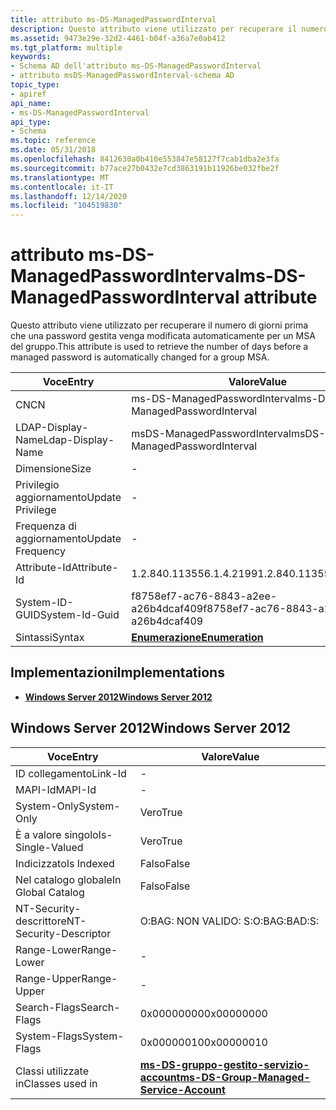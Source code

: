 ```yaml
---
title: attributo ms-DS-ManagedPasswordInterval
description: Questo attributo viene utilizzato per recuperare il numero di giorni prima che una password gestita venga modificata automaticamente per un MSA del gruppo.
ms.assetid: 9473e29e-32d2-4461-b04f-a36a7e0ab412
ms.tgt_platform: multiple
keywords:
- Schema AD dell'attributo ms-DS-ManagedPasswordInterval
- attributo msDS-ManagedPasswordInterval-schema AD
topic_type:
- apiref
api_name:
- ms-DS-ManagedPasswordInterval
api_type:
- Schema
ms.topic: reference
ms.date: 05/31/2018
ms.openlocfilehash: 8412630a0b410e553847e58127f7cab1dba2e3fa
ms.sourcegitcommit: b77ace27b0432e7cd3863191b11926be032fbe2f
ms.translationtype: MT
ms.contentlocale: it-IT
ms.lasthandoff: 12/14/2020
ms.locfileid: "104519830"
---
```

# <a name="ms-ds-managedpasswordinterval-attribute"></a><span data-ttu-id="189be-105">attributo ms-DS-ManagedPasswordInterval</span><span class="sxs-lookup"><span data-stu-id="189be-105">ms-DS-ManagedPasswordInterval attribute</span></span>

<span data-ttu-id="189be-106">Questo attributo viene utilizzato per recuperare il numero di giorni prima che una password gestita venga modificata automaticamente per un MSA del gruppo.</span><span class="sxs-lookup"><span data-stu-id="189be-106">This attribute is used to retrieve the number of days before a managed password is automatically changed for a group MSA.</span></span>



| <span data-ttu-id="189be-107">Voce</span><span class="sxs-lookup"><span data-stu-id="189be-107">Entry</span></span> | <span data-ttu-id="189be-108">Valore</span><span class="sxs-lookup"><span data-stu-id="189be-108">Value</span></span> |
|-------------------|--------------------------------------|
| <span data-ttu-id="189be-109">CN</span><span class="sxs-lookup"><span data-stu-id="189be-109">CN</span></span>                | <span data-ttu-id="189be-110">ms-DS-ManagedPasswordInterval</span><span class="sxs-lookup"><span data-stu-id="189be-110">ms-DS-ManagedPasswordInterval</span></span>        |
| <span data-ttu-id="189be-111">LDAP-Display-Name</span><span class="sxs-lookup"><span data-stu-id="189be-111">Ldap-Display-Name</span></span> | <span data-ttu-id="189be-112">msDS-ManagedPasswordInterval</span><span class="sxs-lookup"><span data-stu-id="189be-112">msDS-ManagedPasswordInterval</span></span>         |
| <span data-ttu-id="189be-113">Dimensione</span><span class="sxs-lookup"><span data-stu-id="189be-113">Size</span></span>              | \-                                   |
| <span data-ttu-id="189be-114">Privilegio aggiornamento</span><span class="sxs-lookup"><span data-stu-id="189be-114">Update Privilege</span></span>  | \-                                   |
| <span data-ttu-id="189be-115">Frequenza di aggiornamento</span><span class="sxs-lookup"><span data-stu-id="189be-115">Update Frequency</span></span>  | \-                                   |
| <span data-ttu-id="189be-116">Attribute-Id</span><span class="sxs-lookup"><span data-stu-id="189be-116">Attribute-Id</span></span>      | <span data-ttu-id="189be-117">1.2.840.113556.1.4.2199</span><span class="sxs-lookup"><span data-stu-id="189be-117">1.2.840.113556.1.4.2199</span></span>              |
| <span data-ttu-id="189be-118">System-ID-GUID</span><span class="sxs-lookup"><span data-stu-id="189be-118">System-Id-Guid</span></span>    | <span data-ttu-id="189be-119">f8758ef7-ac76-8843-a2ee-a26b4dcaf409</span><span class="sxs-lookup"><span data-stu-id="189be-119">f8758ef7-ac76-8843-a2ee-a26b4dcaf409</span></span> |
| <span data-ttu-id="189be-120">Sintassi</span><span class="sxs-lookup"><span data-stu-id="189be-120">Syntax</span></span>            | [<span data-ttu-id="189be-121">**Enumerazione**</span><span class="sxs-lookup"><span data-stu-id="189be-121">**Enumeration**</span></span>](s-enumeration.md) |



## <a name="implementations"></a><span data-ttu-id="189be-122">Implementazioni</span><span class="sxs-lookup"><span data-stu-id="189be-122">Implementations</span></span>

-   [<span data-ttu-id="189be-123">**Windows Server 2012**</span><span class="sxs-lookup"><span data-stu-id="189be-123">**Windows Server 2012**</span></span>](#windows-server-2012)

## <a name="windows-server-2012"></a><span data-ttu-id="189be-124">Windows Server 2012</span><span class="sxs-lookup"><span data-stu-id="189be-124">Windows Server 2012</span></span>



| <span data-ttu-id="189be-125">Voce</span><span class="sxs-lookup"><span data-stu-id="189be-125">Entry</span></span> | <span data-ttu-id="189be-126">Valore</span><span class="sxs-lookup"><span data-stu-id="189be-126">Value</span></span> |
|------------------------|---------------------------------------------------------------------------------------------|
| <span data-ttu-id="189be-127">ID collegamento</span><span class="sxs-lookup"><span data-stu-id="189be-127">Link-Id</span></span>                | \-                                                                                          |
| <span data-ttu-id="189be-128">MAPI-Id</span><span class="sxs-lookup"><span data-stu-id="189be-128">MAPI-Id</span></span>                | \-                                                                                          |
| <span data-ttu-id="189be-129">System-Only</span><span class="sxs-lookup"><span data-stu-id="189be-129">System-Only</span></span>            | <span data-ttu-id="189be-130">Vero</span><span class="sxs-lookup"><span data-stu-id="189be-130">True</span></span>                                                                                        |
| <span data-ttu-id="189be-131">È a valore singolo</span><span class="sxs-lookup"><span data-stu-id="189be-131">Is-Single-Valued</span></span>       | <span data-ttu-id="189be-132">Vero</span><span class="sxs-lookup"><span data-stu-id="189be-132">True</span></span>                                                                                        |
| <span data-ttu-id="189be-133">Indicizzato</span><span class="sxs-lookup"><span data-stu-id="189be-133">Is Indexed</span></span>             | <span data-ttu-id="189be-134">Falso</span><span class="sxs-lookup"><span data-stu-id="189be-134">False</span></span>                                                                                       |
| <span data-ttu-id="189be-135">Nel catalogo globale</span><span class="sxs-lookup"><span data-stu-id="189be-135">In Global Catalog</span></span>      | <span data-ttu-id="189be-136">Falso</span><span class="sxs-lookup"><span data-stu-id="189be-136">False</span></span>                                                                                       |
| <span data-ttu-id="189be-137">NT-Security-descrittore</span><span class="sxs-lookup"><span data-stu-id="189be-137">NT-Security-Descriptor</span></span> | <span data-ttu-id="189be-138">O:BAG: NON VALIDO: S:</span><span class="sxs-lookup"><span data-stu-id="189be-138">O:BAG:BAD:S:</span></span>                                                                                |
| <span data-ttu-id="189be-139">Range-Lower</span><span class="sxs-lookup"><span data-stu-id="189be-139">Range-Lower</span></span>            | \-                                                                                          |
| <span data-ttu-id="189be-140">Range-Upper</span><span class="sxs-lookup"><span data-stu-id="189be-140">Range-Upper</span></span>            | \-                                                                                          |
| <span data-ttu-id="189be-141">Search-Flags</span><span class="sxs-lookup"><span data-stu-id="189be-141">Search-Flags</span></span>           | <span data-ttu-id="189be-142">0x00000000</span><span class="sxs-lookup"><span data-stu-id="189be-142">0x00000000</span></span>                                                                                  |
| <span data-ttu-id="189be-143">System-Flags</span><span class="sxs-lookup"><span data-stu-id="189be-143">System-Flags</span></span>           | <span data-ttu-id="189be-144">0x00000010</span><span class="sxs-lookup"><span data-stu-id="189be-144">0x00000010</span></span>                                                                                  |
| <span data-ttu-id="189be-145">Classi utilizzate in</span><span class="sxs-lookup"><span data-stu-id="189be-145">Classes used in</span></span>        | [<span data-ttu-id="189be-146">**ms-DS-gruppo-gestito-servizio-account**</span><span class="sxs-lookup"><span data-stu-id="189be-146">**ms-DS-Group-Managed-Service-Account**</span></span>](c-msds-groupmanagedserviceaccount.md)<br/> |



 

 





